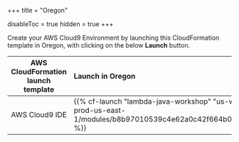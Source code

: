 +++
title = "Oregon"

disableToc = true
hidden = true
+++

Create your AWS Cloud9 Environment by launching this CloudFormation template in Oregon, with clicking on the below **Launch** button.


| AWS CloudFormation launch template | Launch in Oregon |
| ------ |:------|
| AWS Cloud9 IDE | {{% cf-launch "lambda-java-workshop" "us-west-2" "ee-assets-prod-us-east-1/modules/b8b97010539c4e62a0c42f664b07d95e/v1/template.yaml" %}} |
